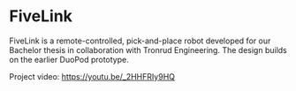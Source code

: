 # FiveLink
FiveLink is a remote-controlled, pick-and-place robot developed for our Bachelor thesis in collaboration with Tronrud Engineering. The design builds on the earlier DuoPod prototype.

Project video: https://youtu.be/_2HHFRIy9HQ

